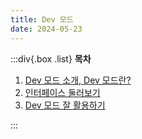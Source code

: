 ```yaml
---
title: Dev 모드
date: 2024-05-23
---
```


:::div{.box .list}
**목차**

1. [Dev 모드 소개, Dev 모드란?](/figma-serenade/chapter05/05-1)
2. [인터페이스 둘러보기](/figma-serenade/chapter05/05-2)
3. [Dev 모드 잘 활용하기](/figma-serenade/chapter05/05-3)

:::
